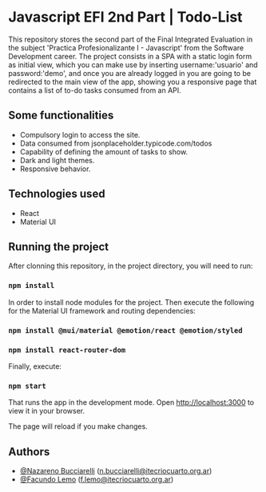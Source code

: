 # Javascript EFI 2nd Part | Todo-List
This repository stores the second part of the Final Integrated Evaluation in the subject 'Practica Profesionalizante I - Javascript' from the Software Development career. The project consists in a SPA with a static login form as initial view, which you can make use by inserting username:'usuario' and password:'demo', and once you are already logged in you are going to be redirected to the main view of the app, showing you a responsive page that contains a list of to-do tasks consumed from an API. 

## Some functionalities

  - Compulsory login to access the site.
  - Data consumed from jsonplaceholder.typicode.com/todos
  - Capability of defining the amount of tasks to show.
  - Dark and light themes.
  - Responsive behavior.

## Technologies used

  - React
  - Material UI

## Running the project

After clonning this repository, in the project directory, you will need to run:

### `npm install`

In order to install node modules for the project. 
Then execute the following for the Material UI framework and routing dependencies:

### `npm install @mui/material @emotion/react @emotion/styled`
### `npm install react-router-dom`

Finally, execute:

### `npm start`

That runs the app in the development mode.
Open [http://localhost:3000](http://localhost:3000) to view it in your browser.

The page will reload if you make changes.


## Authors

- [@Nazareno Bucciarelli](https://github.com/nazabucciarelliITEC) (n.bucciarelli@itecriocuarto.org.ar)
- [@Facundo Lemo](https://github.com/FacundoEsteban-Lemo) (f.lemo@itecriocuarto.org.ar)